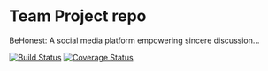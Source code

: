 # Team Project repo
BeHonest: A social media platform empowering sincere discussion...

[![Build Status](https://app.travis-ci.com/Fayed-Gaya/BeHonest.svg?branch=main)](https://app.travis-ci.com/Fayed-Gaya/BeHonest)
[![Coverage Status](https://coveralls.io/repos/github/gcivil-nyu-org/INET-Team-4-F2022/badge.svg?branch=main)](https://coveralls.io/github/gcivil-nyu-org/INET-Team-4-F2022?branch=main)
